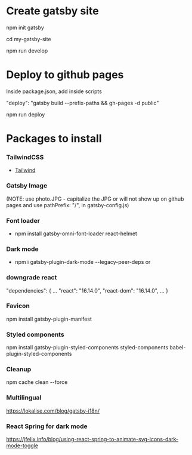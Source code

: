 # Create gatsby site

npm init gatsby

cd my-gatsby-site

npm run develop

# Deploy to github pages

Inside package.json, add inside scripts

"deploy": "gatsby build --prefix-paths && gh-pages -d public"

npm run deploy

# Packages to install

### TailwindCSS
- [Tailwind](https://tailwindcss.com/docs/guides/gatsby)

### Gatsby Image 
(NOTE: use photo.JPG - capitalize the JPG or will not show up on github pages and use
pathPrefix: "/", in gatsby-config.js)

### Font loader
-  npm install gatsby-omni-font-loader react-helmet

### Dark mode
-  npm i gatsby-plugin-dark-mode --legacy-peer-deps
or

### downgrade react

"dependencies": {
   ...
   "react": "16.14.0",
    "react-dom": "16.14.0",
    ...
    }

### Favicon
npm install gatsby-plugin-manifest


### Styled components

npm install gatsby-plugin-styled-components styled-components babel-plugin-styled-components

### Cleanup
npm cache clean --force

### Multilingual

https://lokalise.com/blog/gatsby-i18n/

### React Spring for dark mode

https://jfelix.info/blog/using-react-spring-to-animate-svg-icons-dark-mode-toggle